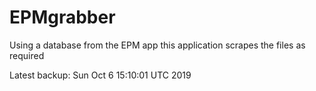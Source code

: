 # EPMgrabber
Using a database from the EPM app this application scrapes the files as required


Latest backup: Sun Oct 6 15:10:01 UTC 2019
